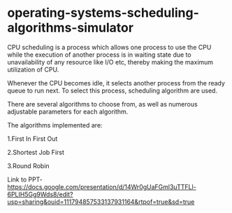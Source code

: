 # operating-systems-scheduling-algorithms-simulator

CPU scheduling is a process which allows one process to use the CPU while the execution of another process is in waiting state due to unavailability of any resource like I/O etc, thereby making the maximum utilization of CPU. 

Whenever the CPU becomes idle, it selects another process from the ready queue to run next. To select this process, scheduling algorithm are used.

There are several algorithms to choose from, as well as numerous adjustable parameters for each algorithm.

The algorithms implemented are:
 
  1.First In First Out
  
  2.Shortest Job First
  
  3.Round Robin

Link to PPT-https://docs.google.com/presentation/d/14Wr0gUaFGml3uTTFLl-6PLIH5Gg9Wds8/edit?usp=sharing&ouid=111794857533137931164&rtpof=true&sd=true
